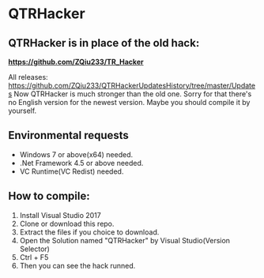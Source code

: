 # QTRHacker
## QTRHacker is in place of the old hack: 
**https://github.com/ZQiu233/TR_Hacker**

All releases: https://github.com/ZQiu233/QTRHackerUpdatesHistory/tree/master/Updates
Now QTRHacker is much stronger than the old one.
Sorry for that there's no English version for the newest version.
Maybe you should compile it by yourself.

## Environmental requests
* Windows 7 or above(x64) needed.
* .Net Framework 4.5 or above needed.
* VC Runtime(VC Redist) needed.

## How to compile:
1. Install Visual Studio 2017
2. Clone or download this repo.
3. Extract the files if you choice to download.
4. Open the Solution named "QTRHacker" by Visual Studio(Version Selector)
5. Ctrl + F5
6. Then you can see the hack runned.

